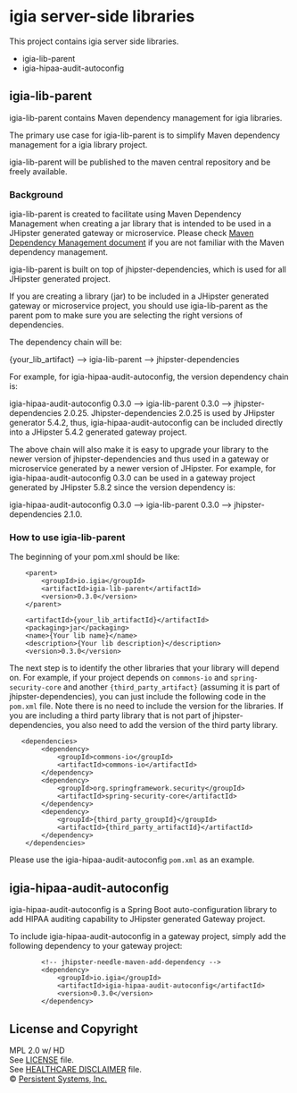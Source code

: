 # igia server-side libraries

This project contains igia server side libraries.

- igia-lib-parent
- igia-hipaa-audit-autoconfig

## igia-lib-parent

igia-lib-parent contains Maven dependency management for igia libraries.

The primary use case for igia-lib-parent is to simplify Maven dependency management for a igia library project.

igia-lib-parent will be published to the maven central repository and be freely available.

### Background

igia-lib-parent is created to facilitate using Maven Dependency Management when creating a jar library that is intended to be used in a JHipster generated gateway or microservice. Please check [Maven Dependency Management document](https://maven.apache.org/guides/introduction/introduction-to-dependency-mechanism.html) if you are not familiar with the Maven dependency management.

igia-lib-parent is built on top of jhipster-dependencies, which is used for all JHipster generated project.

If you are creating a library (jar) to be included in a JHipster generated gateway or microservice project, you should use igia-lib-parent as the parent pom to make sure you are selecting the right versions of dependencies.

The dependency chain will be:

{your_lib_artifact} --> igia-lib-parent --> jhipster-dependencies

For example, for igia-hipaa-audit-autoconfig, the version dependency chain is:

igia-hipaa-audit-autoconfig 0.3.0 --> igia-lib-parent 0.3.0 --> jhipster-dependencies 2.0.25. Jhipster-dependencies 2.0.25 is used by JHipster generator 5.4.2, thus, igia-hipaa-audit-autoconfig can be included directly into a JHipster 5.4.2 generated gateway project.

The above chain will also make it is easy to upgrade your library to the newer version of jhipster-dependencies and thus used in a gateway or microservice generated by a newer version of JHipster. For example, for igia-hipaa-audit-autoconfig 0.3.0 can be used in a gateway project generated by JHipster 5.8.2 since the version dependency is:

igia-hipaa-audit-autoconfig 0.3.0 --> igia-lib-parent 0.3.0 --> jhipster-dependencies 2.1.0.

### How to use igia-lib-parent

The beginning of your pom.xml should be like:

```maven
    <parent>
        <groupId>io.igia</groupId>
        <artifactId>igia-lib-parent</artifactId>
        <version>0.3.0</version>
    </parent>

    <artifactId>{your_lib_artifactId}</artifactId>
    <packaging>jar</packaging>
    <name>{Your lib name}</name>
    <description>{Your lib description}</description>
    <version>0.3.0</version>
```

The next step is to identify the other libraries that your library will depend on. For example, if your project depends on `commons-io` and `spring-security-core` and another `{third_party_artifact}` (assuming it is part of jhipster-dependencies), you can just include the following code in the `pom.xml` file. Note there is no need to include the version for the libraries. If you are including a third party library that is not part of jhipster-dependencies, you also need to add the version of the third party library.

```maven
   <dependencies>
        <dependency>
            <groupId>commons-io</groupId>
            <artifactId>commons-io</artifactId>
        </dependency>
        <dependency>
            <groupId>org.springframework.security</groupId>
            <artifactId>spring-security-core</artifactId>
        </dependency>
        <dependency>
            <groupId>{third_party_groupId}</groupId>
            <artifactId>{third_party_artifactId}</artifactId>
        </dependency>
    </dependencies>
```

Please use the igia-hipaa-audit-autoconfig `pom.xml` as an example.

## igia-hipaa-audit-autoconfig

igia-hipaa-audit-autoconfig is a Spring Boot auto-configuration library to add HIPAA auditing capability to JHipster generated Gateway project.

To include igia-hipaa-audit-autoconfig in a gateway project, simply add the following dependency to your gateway project:

```maven
        <!-- jhipster-needle-maven-add-dependency -->
        <dependency>
            <groupId>io.igia</groupId>
            <artifactId>igia-hipaa-audit-autoconfig</artifactId>
            <version>0.3.0</version>
        </dependency>
```

## License and Copyright
MPL 2.0 w/ HD  
See [LICENSE](LICENSE) file.  
See [HEALTHCARE DISCLAIMER](HD.md) file.  
© [Persistent Systems, Inc.](https://www.persistent.com)
